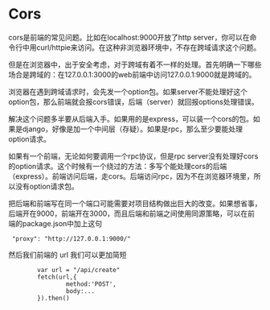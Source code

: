 # Cors

cors是前端的常见问题。比如在localhost:9000开放了http server，你可以在命令行中用curl/httpie来访问。在这种非浏览器环境中，不存在跨域请求这个问题。

但是在浏览器中，出于安全考虑，对于跨域有着不一样的处理。首先明确一下哪些场合是跨域的：在127.0.0.1:3000的web前端中访问127.0.0.1:9000就是跨域的。

浏览器在遇到跨域请求时，会先发一个option包。如果server不能处理好这个option包，那么前端就会报cors错误，后端（server）就回报options处理错误。

解决这个问题多半要从后端入手。如果用的是express，可以装一个cors的包。如果是django，好像是加一个中间层（存疑）。如果是rpc，那么至少要能处理option请求。

如果有一个前端，无论如何要调用一个rpc协议，但是rpc server没有处理好cors的option请求。这个时候有一个绕过的方法：多写个能处理cors的后端（express）。前端访问后端，走cors。后端访问rpc，因为不在浏览器环境里，所以没有option请求包。

把后端和前端写在同一个端口可能需要对项目结构做出巨大的改变。如果想省事，后端开在9000，前端开在3000，而且后端和前端之间使用同源策略，可以在前端的package.json中加上这句

```
 "proxy": "http://127.0.0.1:9000/"
```

然后我们前端的 url 我们可以更加简短

```
        var url = "/api/create"
        fetch(url,{
                method:'POST',
                body:...
        }).then()

```



